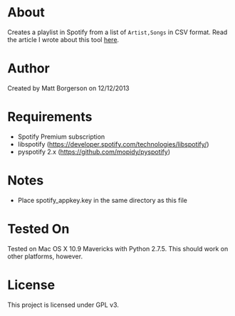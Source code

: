 About
=====
Creates a playlist in Spotify from a list of `Artist,Songs` in CSV format. Read the article I wrote about this tool [here](http://prototypem.com/creating-a-playlist-in-spotify-using-python).

Author
======
Created by Matt Borgerson on 12/12/2013

Requirements
============
* Spotify Premium subscription
* libspotify (https://developer.spotify.com/technologies/libspotify/)
* pyspotify 2.x (https://github.com/mopidy/pyspotify)

Notes
=====
* Place spotify_appkey.key in the same directory as this file

Tested On
=========
Tested on Mac OS X 10.9 Mavericks with Python 2.7.5. This should work on other
platforms, however.

License
=======
This project is licensed under GPL v3.
